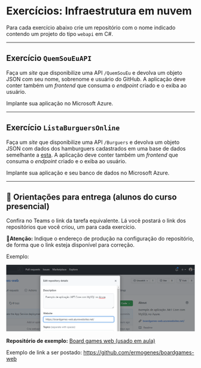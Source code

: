 # Exercícios: Infraestrutura em nuvem

Para cada exercício abaixo crie um repositório com o nome indicado contendo um projeto do tipo `webapi` em C#.

---
## Exercício `QuemSouEuAPI`

Faça um _site_ que disponibilize uma API `/QuemSouEu` e devolva um objeto JSON com seu nome, sobrenome e usuário do GitHub. A aplicação deve conter também um _frontend_ que consuma o _endpoint_ criado e o exiba ao usuário.

Implante sua aplicação no Microsoft Azure.

---
## Exercício `ListaBurguersOnline`

Faça um _site_ que disponibilize uma API `/Burguers` e devolva um objeto JSON com dados dos hamburguers cadastrados em uma base de dados semelhante a [esta](https://github.com/ermogenes/hamburgueria-mysql). A aplicação deve conter também um _frontend_ que consuma o _endpoint_ criado e o exiba ao usuário.

Implante sua aplicação e seu banco de dados no Microsoft Azure.

---

## 🏁 Orientações para entrega (alunos do curso presencial)

Confira no Teams o link da tarefa equivalente. Lá você postará o link dos repositórios que você criou, um para cada exercício.

**🚩Atenção:** Indique o endereço de produção na configuração do repositório, de forma que o link esteja disponível para correção.

Exemplo:

![](orientacoes-001.png)

**Repositório de exemplo:**
[Board games web (usado em aula)](https://github.com/ermogenes/boardgames-web)

Exemplo de link a ser postado: https://github.com/ermogenes/boardgames-web
